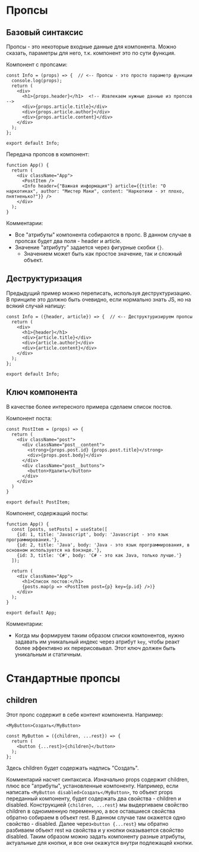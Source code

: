 # Пропсы

## Базовый синтаксис

Пропсы - это некоторые входные данные для компонента. Можно сказать, параметры для него, т.к. компонент это по сути функция.

Компонент с пропсами:

```react
const Info = (props) => {  // <-- Пропсы - это просто параметр функции
  console.log(props);
  return (
    <div>
      <h1>{props.header}</h1>  <!-- Извлекаем нужные данные из пропсов -->
      <div>{props.article.title}</div>
      <div>{props.article.author}</div>
      <div>{props.article.content}</div>
    </div>
  );
};

export default Info;
```

Передача пропсов в компонент:

```react
function App() {
  return (
    <div className="App">
      <PostItem />
      <Info header={"Важная информация"} article={{title: "О наркотиках", author: "Мистер Маки", content: "Наркотики - эт плохо, пнятненько?"}} />
    </div>
  );
}
```

Комментарии:

* Все "атрибуты" компонента собираются в пропс. В данном случае в пропсах будет два поля - header и article.
* Значение "атрибуту" задается через фигурные скобки `{}`.
  * Значением может быть как простое значение, так и сложный объект.

## Деструктуризация

Предыдущий пример можно переписать, используя деструктуризацию. В принципе это должно быть очевидно, если нормально знать JS, но на всякий случай напишу:

```react
const Info = ({header, article}) => {  // <-- Деструктуризируем пропсы
  return (
    <div>
      <h1>{header}</h1>
      <div>{article.title}</div>
      <div>{article.author}</div>
      <div>{article.content}</div>
    </div>
  );
};

export default Info;
```

## Ключ компонента

В качестве более интересного примера сделаем список постов.

Компонент поста:

```react
const PostItem = (props) => {
  return (
    <div className="post">
      <div className="post__content">
        <strong>{props.post.id} {props.post.title}</strong>
        <div>{props.post.body}</div>
      </div>
      <div className="post__buttons">
        <button>Удалить</button>
      </div>
    </div>
  )
}

export default PostItem;
```

Компонент, содержащий посты:

```react
function App() {
  const [posts, setPosts] = useState([
    {id: 1, title: 'Javascript', body: 'Javascript - это язык программирования.'},
    {id: 2, title: 'Java', body: 'Java - это язык программирования, в основном используется на бэкэнде.'},
    {id: 3, title: 'C#', body: 'C# - это как Java, только лучше.'}
  ]);

  return (
    <div className="App">
      <h1>Список постов:</h1>
      {posts.map(p => <PostItem post={p} key={p.id} />)}
    </div>
  );
}

export default App;
```

Комментарии:

* Когда мы формируем таким образом списки компонентов, нужно задавать им уникальный индекс через атрибут `key`, чтобы реакт более эффективно их перерисовывал. Этот ключ должен быть уникальным и статичным.

# Стандартные пропсы

## children

Этот пропс содержит в себе контент компонента. Например:

```react
<MyButton>Создать</MyButton>
```

```react
const MyButton = ({children, ...rest}) => {
  return (
    <button {...rest}>{children}</button>
  );
};
```

Здесь children будет содержать надпись "Создать".

Комментарий насчет синтаксиса. Изначально props содержит children, плюс все "атрибуты", установленные компоненту. Например, если написать `<MyButton disabled>Создать</MyButton>`, то объект props переданный компоненту, будет содержать два свойства - children и disabled. Конструкцией `{children, ...rest}` мы выдергиваем свойство children в одноименную переменную, а все оставшиеся свойства обратно собираем в объект rest. В данном случае там окажется одно свойство - disabled. Далее через`<button {...rest}` мы обратно разбиваем объект rest на свойства и у кнопки оказывается свойство disabled. Таким образом можно задать компоненту разные атрибуты, актуальные для кнопки, и все они окажутся внутри подлежащей кнопки.